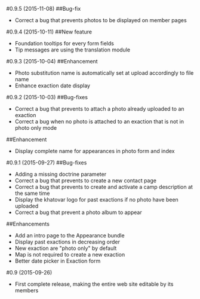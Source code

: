 #0.9.5 (2015-11-08)
##Bug-fix
- Correct a bug that prevents photos to be displayed on member pages

#0.9.4 (2015-10-11)
##New feature
- Foundation tooltips for every form fields
- Tip messages are using the translation module

#0.9.3 (2015-10-04)
##Enhancement
- Photo substitution name is automatically set at upload accordingly to file name
- Enhance exaction date display

#0.9.2 (2015-10-03)
##Bug-fixes
- Correct a bug that prevents to attach a photo already uploaded to an exaction
- Correct a bug when no photo is attached to an exaction that is not in photo only mode

##Enhancement
- Display complete name for appearances in photo form and index

#0.9.1 (2015-09-27)
##Bug-fixes
- Adding a missing doctrine parameter
- Correct a bug that prevents to create a new contact page
- Correct a bug that prevents to create and activate a camp description at the same time
- Display the khatovar logo for past exactions if no photo have been uploaded
- Correct a bug that prevent a photo album to appear

##Enhancements
- Add an intro page to the Appearance bundle
- Display past exactions in decreasing order
- New exaction are "photo only" by default
- Map is not required to create a new exaction
- Better date picker in Exaction form

#0.9 (2015-09-26)
- First complete release, making the entire web site editable by its members
